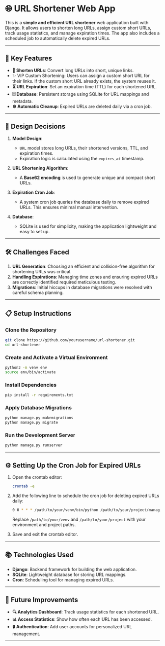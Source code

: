 # 🌐 URL Shortener Web App

This is a **simple and efficient URL shortener** web application built with Django. It allows users to shorten long URLs, assign custom short URLs, track usage statistics, and manage expiration times. The app also includes a scheduled job to automatically delete expired URLs.

---

## 🚀 Key Features

- **🔗 Shorten URLs**: Convert long URLs into short, unique links.
- ✨ VIP Custom Shortening: Users can assign a custom short URL for their links. If the custom short URL already exists, the system reuses it.
- **⏳ URL Expiration**: Set an expiration time (TTL) for each shortened URL.
- **🗄️ Database**: Persistent storage using SQLite for URL mappings and metadata.
- **⚙️ Automatic Cleanup**: Expired URLs are deleted daily via a cron job.

---

## 📐 Design Decisions

1. **Model Design**: 
   - `URL` model stores long URLs, their shortened versions, TTL, and expiration times.
   - Expiration logic is calculated using the `expires_at` timestamp.

2. **URL Shortening Algorithm**: 
   - A **Base62 encoding** is used to generate unique and compact short URLs.

3. **Expiration Cron Job**: 
   - A system cron job queries the database daily to remove expired URLs. This ensures minimal manual intervention.

4. **Database**: 
   - SQLite is used for simplicity, making the application lightweight and easy to set up.

---

## 🛠️ Challenges Faced

1. **URL Generation**: Choosing an efficient and collision-free algorithm for shortening URLs was critical.
2. **Handling Expirations**: Managing time zones and ensuring expired URLs are correctly identified required meticulous testing.
3. **Migrations**: Initial hiccups in database migrations were resolved with careful schema planning.

---

## 📋 Setup Instructions

### Clone the Repository
```bash
git clone https://github.com/yourusername/url-shortener.git
cd url-shortener
```

### Create and Activate a Virtual Environment
```bash
python3 -m venv env
source env/bin/activate
```

### Install Dependencies
```bash
pip install -r requirements.txt
```

### Apply Database Migrations
```bash
python manage.py makemigrations
python manage.py migrate
```

### Run the Development Server
```bash
python manage.py runserver
```

---

## ⚙️ Setting Up the Cron Job for Expired URLs

1. Open the crontab editor:
   ```bash
   crontab -e
   ```

2. Add the following line to schedule the cron job for deleting expired URLs daily:
   ```bash
   0 0 * * * /path/to/your/venv/bin/python /path/to/your/project/manage.py delete_expired_urls
   ```

   Replace `/path/to/your/venv` and `/path/to/your/project` with your environment and project paths.

3. Save and exit the crontab editor.

---

## 📚 Technologies Used

- **Django**: Backend framework for building the web application.
- **SQLite**: Lightweight database for storing URL mappings.
- **Cron**: Scheduling tool for managing expired URLs.

---

## 🎯 Future Improvements

- **🔍 Analytics Dashboard**: Track usage statistics for each shortened URL.
- **📊 Access Statistics**: Show how often each URL has been accessed.
- **🔒 Authentication**: Add user accounts for personalized URL management.

---
